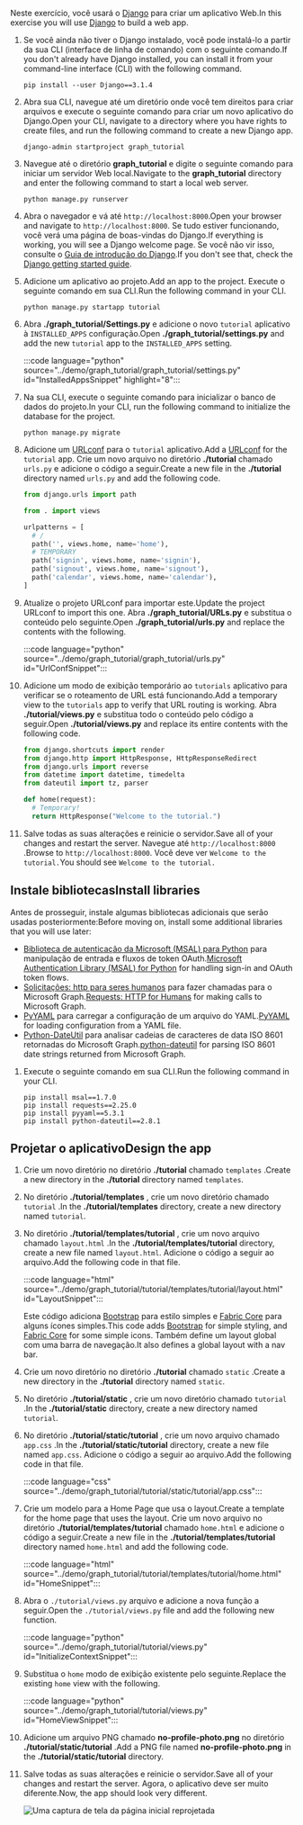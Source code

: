 <!-- markdownlint-disable MD002 MD041 -->

<span data-ttu-id="bf787-101">Neste exercício, você usará o [Django](https://www.djangoproject.com/) para criar um aplicativo Web.</span><span class="sxs-lookup"><span data-stu-id="bf787-101">In this exercise you will use [Django](https://www.djangoproject.com/) to build a web app.</span></span>

1. <span data-ttu-id="bf787-102">Se você ainda não tiver o Django instalado, você pode instalá-lo a partir da sua CLI (interface de linha de comando) com o seguinte comando.</span><span class="sxs-lookup"><span data-stu-id="bf787-102">If you don't already have Django installed, you can install it from your command-line interface (CLI) with the following command.</span></span>

    ```Shell
    pip install --user Django==3.1.4
    ```

1. <span data-ttu-id="bf787-103">Abra sua CLI, navegue até um diretório onde você tem direitos para criar arquivos e execute o seguinte comando para criar um novo aplicativo do Django.</span><span class="sxs-lookup"><span data-stu-id="bf787-103">Open your CLI, navigate to a directory where you have rights to create files, and run the following command to create a new Django app.</span></span>

    ```Shell
    django-admin startproject graph_tutorial
    ```

1. <span data-ttu-id="bf787-104">Navegue até o diretório **graph_tutorial** e digite o seguinte comando para iniciar um servidor Web local.</span><span class="sxs-lookup"><span data-stu-id="bf787-104">Navigate to the **graph_tutorial** directory and enter the following command to start a local web server.</span></span>

    ```Shell
    python manage.py runserver
    ```

1. <span data-ttu-id="bf787-105">Abra o navegador e vá até `http://localhost:8000`.</span><span class="sxs-lookup"><span data-stu-id="bf787-105">Open your browser and navigate to `http://localhost:8000`.</span></span> <span data-ttu-id="bf787-106">Se tudo estiver funcionando, você verá uma página de boas-vindas do Django.</span><span class="sxs-lookup"><span data-stu-id="bf787-106">If everything is working, you will see a Django welcome page.</span></span> <span data-ttu-id="bf787-107">Se você não vir isso, consulte o [Guia de introdução do Django](https://www.djangoproject.com/start/).</span><span class="sxs-lookup"><span data-stu-id="bf787-107">If you don't see that, check the [Django getting started guide](https://www.djangoproject.com/start/).</span></span>

1. <span data-ttu-id="bf787-108">Adicione um aplicativo ao projeto.</span><span class="sxs-lookup"><span data-stu-id="bf787-108">Add an app to the project.</span></span> <span data-ttu-id="bf787-109">Execute o seguinte comando em sua CLI.</span><span class="sxs-lookup"><span data-stu-id="bf787-109">Run the following command in your CLI.</span></span>

    ```Shell
    python manage.py startapp tutorial
    ```

1. <span data-ttu-id="bf787-110">Abra **./graph_tutorial/Settings.py** e adicione o novo `tutorial` aplicativo à `INSTALLED_APPS` configuração.</span><span class="sxs-lookup"><span data-stu-id="bf787-110">Open **./graph_tutorial/settings.py** and add the new `tutorial` app to the `INSTALLED_APPS` setting.</span></span>

    :::code language="python" source="../demo/graph_tutorial/graph_tutorial/settings.py" id="InstalledAppsSnippet" highlight="8":::

1. <span data-ttu-id="bf787-111">Na sua CLI, execute o seguinte comando para inicializar o banco de dados do projeto.</span><span class="sxs-lookup"><span data-stu-id="bf787-111">In your CLI, run the following command to initialize the database for the project.</span></span>

    ```Shell
    python manage.py migrate
    ```

1. <span data-ttu-id="bf787-112">Adicione um [URLconf](https://docs.djangoproject.com/en/3.0/topics/http/urls/) para o `tutorial` aplicativo.</span><span class="sxs-lookup"><span data-stu-id="bf787-112">Add a [URLconf](https://docs.djangoproject.com/en/3.0/topics/http/urls/) for the `tutorial` app.</span></span> <span data-ttu-id="bf787-113">Crie um novo arquivo no diretório **./tutorial** chamado `urls.py` e adicione o código a seguir.</span><span class="sxs-lookup"><span data-stu-id="bf787-113">Create a new file in the **./tutorial** directory named `urls.py` and add the following code.</span></span>

    ```python
    from django.urls import path

    from . import views

    urlpatterns = [
      # /
      path('', views.home, name='home'),
      # TEMPORARY
      path('signin', views.home, name='signin'),
      path('signout', views.home, name='signout'),
      path('calendar', views.home, name='calendar'),
    ]
    ```

1. <span data-ttu-id="bf787-114">Atualize o projeto URLconf para importar este.</span><span class="sxs-lookup"><span data-stu-id="bf787-114">Update the project URLconf to import this one.</span></span> <span data-ttu-id="bf787-115">Abra **./graph_tutorial/URLs.py** e substitua o conteúdo pelo seguinte.</span><span class="sxs-lookup"><span data-stu-id="bf787-115">Open **./graph_tutorial/urls.py** and replace the contents with the following.</span></span>

    :::code language="python" source="../demo/graph_tutorial/graph_tutorial/urls.py" id="UrlConfSnippet":::

1. <span data-ttu-id="bf787-116">Adicione um modo de exibição temporário ao `tutorials` aplicativo para verificar se o roteamento de URL está funcionando.</span><span class="sxs-lookup"><span data-stu-id="bf787-116">Add a temporary view to the `tutorials` app to verify that URL routing is working.</span></span> <span data-ttu-id="bf787-117">Abra **./tutorial/views.py** e substitua todo o conteúdo pelo código a seguir.</span><span class="sxs-lookup"><span data-stu-id="bf787-117">Open **./tutorial/views.py** and replace its entire contents with the following code.</span></span>

    ```python
    from django.shortcuts import render
    from django.http import HttpResponse, HttpResponseRedirect
    from django.urls import reverse
    from datetime import datetime, timedelta
    from dateutil import tz, parser

    def home(request):
      # Temporary!
      return HttpResponse("Welcome to the tutorial.")
    ```

1. <span data-ttu-id="bf787-118">Salve todas as suas alterações e reinicie o servidor.</span><span class="sxs-lookup"><span data-stu-id="bf787-118">Save all of your changes and restart the server.</span></span> <span data-ttu-id="bf787-119">Navegue até `http://localhost:8000` .</span><span class="sxs-lookup"><span data-stu-id="bf787-119">Browse to `http://localhost:8000`.</span></span> <span data-ttu-id="bf787-120">Você deve ver `Welcome to the tutorial.`</span><span class="sxs-lookup"><span data-stu-id="bf787-120">You should see `Welcome to the tutorial.`</span></span>

## <a name="install-libraries"></a><span data-ttu-id="bf787-121">Instale bibliotecas</span><span class="sxs-lookup"><span data-stu-id="bf787-121">Install libraries</span></span>

<span data-ttu-id="bf787-122">Antes de prosseguir, instale algumas bibliotecas adicionais que serão usadas posteriormente:</span><span class="sxs-lookup"><span data-stu-id="bf787-122">Before moving on, install some additional libraries that you will use later:</span></span>

- <span data-ttu-id="bf787-123">[Biblioteca de autenticação da Microsoft (MSAL) para Python](https://github.com/AzureAD/microsoft-authentication-library-for-python) para manipulação de entrada e fluxos de token OAuth.</span><span class="sxs-lookup"><span data-stu-id="bf787-123">[Microsoft Authentication Library (MSAL) for Python](https://github.com/AzureAD/microsoft-authentication-library-for-python) for handling sign-in and OAuth token flows.</span></span>
- <span data-ttu-id="bf787-124">[Solicitações: http para seres humanos](https://requests.readthedocs.io/en/master/) para fazer chamadas para o Microsoft Graph.</span><span class="sxs-lookup"><span data-stu-id="bf787-124">[Requests: HTTP for Humans](https://requests.readthedocs.io/en/master/) for making calls to Microsoft Graph.</span></span>
- <span data-ttu-id="bf787-125">[PyYAML](https://pyyaml.org/wiki/PyYAMLDocumentation) para carregar a configuração de um arquivo do YAML.</span><span class="sxs-lookup"><span data-stu-id="bf787-125">[PyYAML](https://pyyaml.org/wiki/PyYAMLDocumentation) for loading configuration from a YAML file.</span></span>
- <span data-ttu-id="bf787-126">[Python-DateUtil](https://pypi.org/project/python-dateutil/) para analisar cadeias de caracteres de data ISO 8601 retornadas do Microsoft Graph.</span><span class="sxs-lookup"><span data-stu-id="bf787-126">[python-dateutil](https://pypi.org/project/python-dateutil/) for parsing ISO 8601 date strings returned from Microsoft Graph.</span></span>

1. <span data-ttu-id="bf787-127">Execute o seguinte comando em sua CLI.</span><span class="sxs-lookup"><span data-stu-id="bf787-127">Run the following command in your CLI.</span></span>

    ```Shell
    pip install msal==1.7.0
    pip install requests==2.25.0
    pip install pyyaml==5.3.1
    pip install python-dateutil==2.8.1
    ```

## <a name="design-the-app"></a><span data-ttu-id="bf787-128">Projetar o aplicativo</span><span class="sxs-lookup"><span data-stu-id="bf787-128">Design the app</span></span>

1. <span data-ttu-id="bf787-129">Crie um novo diretório no diretório **./tutorial** chamado `templates` .</span><span class="sxs-lookup"><span data-stu-id="bf787-129">Create a new directory in the **./tutorial** directory named `templates`.</span></span>

1. <span data-ttu-id="bf787-130">No diretório **./tutorial/templates** , crie um novo diretório chamado `tutorial` .</span><span class="sxs-lookup"><span data-stu-id="bf787-130">In the **./tutorial/templates** directory, create a new directory named `tutorial`.</span></span>

1. <span data-ttu-id="bf787-131">No diretório **./tutorial/templates/tutorial** , crie um novo arquivo chamado `layout.html` .</span><span class="sxs-lookup"><span data-stu-id="bf787-131">In the **./tutorial/templates/tutorial** directory, create a new file named `layout.html`.</span></span> <span data-ttu-id="bf787-132">Adicione o código a seguir ao arquivo.</span><span class="sxs-lookup"><span data-stu-id="bf787-132">Add the following code in that file.</span></span>

    :::code language="html" source="../demo/graph_tutorial/tutorial/templates/tutorial/layout.html" id="LayoutSnippet":::

    <span data-ttu-id="bf787-133">Este código adiciona [Bootstrap](http://getbootstrap.com/) para estilo simples e [Fabric Core](https://developer.microsoft.com/fluentui#/get-started#fabric-core) para alguns ícones simples.</span><span class="sxs-lookup"><span data-stu-id="bf787-133">This code adds [Bootstrap](http://getbootstrap.com/) for simple styling, and [Fabric Core](https://developer.microsoft.com/fluentui#/get-started#fabric-core) for some simple icons.</span></span> <span data-ttu-id="bf787-134">Também define um layout global com uma barra de navegação.</span><span class="sxs-lookup"><span data-stu-id="bf787-134">It also defines a global layout with a nav bar.</span></span>

1. <span data-ttu-id="bf787-135">Crie um novo diretório no diretório **./tutorial** chamado `static` .</span><span class="sxs-lookup"><span data-stu-id="bf787-135">Create a new directory in the **./tutorial** directory named `static`.</span></span>

1. <span data-ttu-id="bf787-136">No diretório **./tutorial/static** , crie um novo diretório chamado `tutorial` .</span><span class="sxs-lookup"><span data-stu-id="bf787-136">In the **./tutorial/static** directory, create a new directory named `tutorial`.</span></span>

1. <span data-ttu-id="bf787-137">No diretório **./tutorial/static/tutorial** , crie um novo arquivo chamado `app.css` .</span><span class="sxs-lookup"><span data-stu-id="bf787-137">In the **./tutorial/static/tutorial** directory, create a new file named `app.css`.</span></span> <span data-ttu-id="bf787-138">Adicione o código a seguir ao arquivo.</span><span class="sxs-lookup"><span data-stu-id="bf787-138">Add the following code in that file.</span></span>

    :::code language="css" source="../demo/graph_tutorial/tutorial/static/tutorial/app.css":::

1. <span data-ttu-id="bf787-139">Crie um modelo para a Home Page que usa o layout.</span><span class="sxs-lookup"><span data-stu-id="bf787-139">Create a template for the home page that uses the layout.</span></span> <span data-ttu-id="bf787-140">Crie um novo arquivo no diretório **./tutorial/templates/tutorial** chamado `home.html` e adicione o código a seguir.</span><span class="sxs-lookup"><span data-stu-id="bf787-140">Create a new file in the **./tutorial/templates/tutorial** directory named `home.html` and add the following code.</span></span>

    :::code language="html" source="../demo/graph_tutorial/tutorial/templates/tutorial/home.html" id="HomeSnippet":::

1. <span data-ttu-id="bf787-141">Abra o `./tutorial/views.py` arquivo e adicione a nova função a seguir.</span><span class="sxs-lookup"><span data-stu-id="bf787-141">Open the `./tutorial/views.py` file and add the following new function.</span></span>

    :::code language="python" source="../demo/graph_tutorial/tutorial/views.py" id="InitializeContextSnippet":::

1. <span data-ttu-id="bf787-142">Substitua o `home` modo de exibição existente pelo seguinte.</span><span class="sxs-lookup"><span data-stu-id="bf787-142">Replace the existing `home` view with the following.</span></span>

    :::code language="python" source="../demo/graph_tutorial/tutorial/views.py" id="HomeViewSnippet":::

1. <span data-ttu-id="bf787-143">Adicione um arquivo PNG chamado **no-profile-photo.png** no diretório **./tutorial/static/tutorial** .</span><span class="sxs-lookup"><span data-stu-id="bf787-143">Add a PNG file named **no-profile-photo.png** in the **./tutorial/static/tutorial** directory.</span></span>

1. <span data-ttu-id="bf787-144">Salve todas as suas alterações e reinicie o servidor.</span><span class="sxs-lookup"><span data-stu-id="bf787-144">Save all of your changes and restart the server.</span></span> <span data-ttu-id="bf787-145">Agora, o aplicativo deve ser muito diferente.</span><span class="sxs-lookup"><span data-stu-id="bf787-145">Now, the app should look very different.</span></span>

    ![Uma captura de tela da página inicial reprojetada](./images/create-app-01.png)
